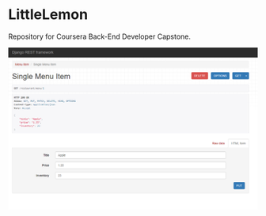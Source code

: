 # LittleLemon
Repository for Coursera Back-End Developer Capstone.

![alt text](https://github.com/dawmro/LittleLemon/blob/main/screen.PNG?raw=true)
